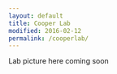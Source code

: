 ```yaml
---
layout: default
title: Cooper Lab
modified: 2016-02-12
permalink: /cooperlab/
---
```


Lab picture here coming soon
